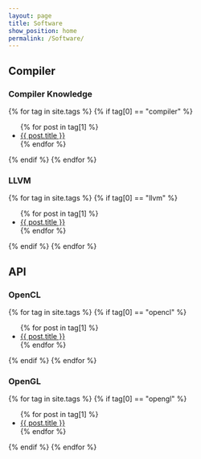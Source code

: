 ```yaml
---
layout: page
title: Software
show_position: home
permalink: /Software/
---
```


## Compiler

### Compiler Knowledge

{% for tag in site.tags %}
{% if tag[0] == "compiler" %}
  <ul>
    {% for post in tag[1] %}
      <li><a href="{{ post.url }}">{{ post.title }}</a></li>
    {% endfor %}
  </ul>
{% endif %}
{% endfor %}

### LLVM

{% for tag in site.tags %}
{% if tag[0] == "llvm" %}
  <ul>
    {% for post in tag[1] %}
      <li><a href="{{ post.url }}">{{ post.title }}</a></li>
    {% endfor %}
  </ul>
{% endif %}
{% endfor %}

## API

### OpenCL

{% for tag in site.tags %}
{% if tag[0] == "opencl" %}
  <ul>
    {% for post in tag[1] %}
      <li><a href="{{ post.url }}">{{ post.title }}</a></li>
    {% endfor %}
  </ul>
{% endif %}
{% endfor %}

### OpenGL

{% for tag in site.tags %}
{% if tag[0] == "opengl" %}
  <ul>
    {% for post in tag[1] %}
      <li><a href="{{ post.url }}">{{ post.title }}</a></li>
    {% endfor %}
  </ul>
{% endif %}
{% endfor %}
